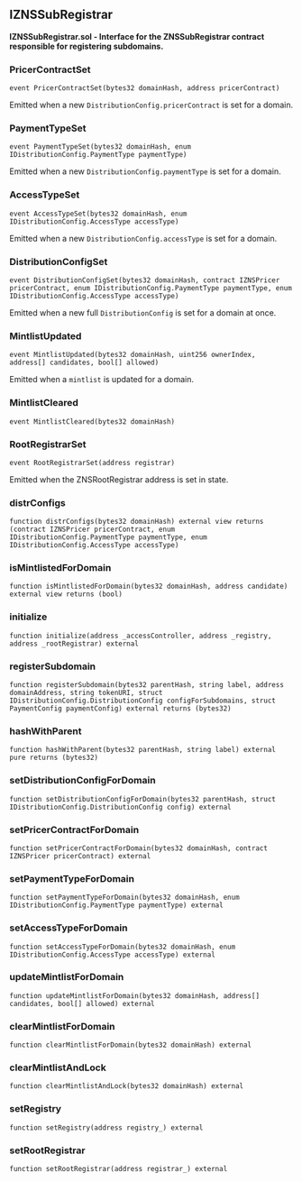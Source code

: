 ## IZNSSubRegistrar

**IZNSSubRegistrar.sol - Interface for the ZNSSubRegistrar contract responsible for registering subdomains.**

### PricerContractSet

```solidity
event PricerContractSet(bytes32 domainHash, address pricerContract)
```

Emitted when a new `DistributionConfig.pricerContract` is set for a domain.

### PaymentTypeSet

```solidity
event PaymentTypeSet(bytes32 domainHash, enum IDistributionConfig.PaymentType paymentType)
```

Emitted when a new `DistributionConfig.paymentType` is set for a domain.

### AccessTypeSet

```solidity
event AccessTypeSet(bytes32 domainHash, enum IDistributionConfig.AccessType accessType)
```

Emitted when a new `DistributionConfig.accessType` is set for a domain.

### DistributionConfigSet

```solidity
event DistributionConfigSet(bytes32 domainHash, contract IZNSPricer pricerContract, enum IDistributionConfig.PaymentType paymentType, enum IDistributionConfig.AccessType accessType)
```

Emitted when a new full `DistributionConfig` is set for a domain at once.

### MintlistUpdated

```solidity
event MintlistUpdated(bytes32 domainHash, uint256 ownerIndex, address[] candidates, bool[] allowed)
```

Emitted when a `mintlist` is updated for a domain.

### MintlistCleared

```solidity
event MintlistCleared(bytes32 domainHash)
```

### RootRegistrarSet

```solidity
event RootRegistrarSet(address registrar)
```

Emitted when the ZNSRootRegistrar address is set in state.

### distrConfigs

```solidity
function distrConfigs(bytes32 domainHash) external view returns (contract IZNSPricer pricerContract, enum IDistributionConfig.PaymentType paymentType, enum IDistributionConfig.AccessType accessType)
```

### isMintlistedForDomain

```solidity
function isMintlistedForDomain(bytes32 domainHash, address candidate) external view returns (bool)
```

### initialize

```solidity
function initialize(address _accessController, address _registry, address _rootRegistrar) external
```

### registerSubdomain

```solidity
function registerSubdomain(bytes32 parentHash, string label, address domainAddress, string tokenURI, struct IDistributionConfig.DistributionConfig configForSubdomains, struct PaymentConfig paymentConfig) external returns (bytes32)
```

### hashWithParent

```solidity
function hashWithParent(bytes32 parentHash, string label) external pure returns (bytes32)
```

### setDistributionConfigForDomain

```solidity
function setDistributionConfigForDomain(bytes32 parentHash, struct IDistributionConfig.DistributionConfig config) external
```

### setPricerContractForDomain

```solidity
function setPricerContractForDomain(bytes32 domainHash, contract IZNSPricer pricerContract) external
```

### setPaymentTypeForDomain

```solidity
function setPaymentTypeForDomain(bytes32 domainHash, enum IDistributionConfig.PaymentType paymentType) external
```

### setAccessTypeForDomain

```solidity
function setAccessTypeForDomain(bytes32 domainHash, enum IDistributionConfig.AccessType accessType) external
```

### updateMintlistForDomain

```solidity
function updateMintlistForDomain(bytes32 domainHash, address[] candidates, bool[] allowed) external
```

### clearMintlistForDomain

```solidity
function clearMintlistForDomain(bytes32 domainHash) external
```

### clearMintlistAndLock

```solidity
function clearMintlistAndLock(bytes32 domainHash) external
```

### setRegistry

```solidity
function setRegistry(address registry_) external
```

### setRootRegistrar

```solidity
function setRootRegistrar(address registrar_) external
```

